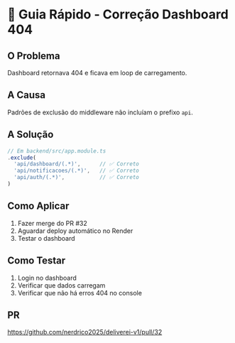 # 🚀 Guia Rápido - Correção Dashboard 404

## O Problema
Dashboard retornava 404 e ficava em loop de carregamento.

## A Causa
Padrões de exclusão do middleware não incluíam o prefixo `api`.

## A Solução
```typescript
// Em backend/src/app.module.ts
.exclude(
  'api/dashboard/(.*)',      // ✅ Correto
  'api/notificacoes/(.*)',   // ✅ Correto
  'api/auth/(.*)',           // ✅ Correto
)
```

## Como Aplicar
1. Fazer merge do PR #32
2. Aguardar deploy automático no Render
3. Testar o dashboard

## Como Testar
1. Login no dashboard
2. Verificar que dados carregam
3. Verificar que não há erros 404 no console

## PR
https://github.com/nerdrico2025/deliverei-v1/pull/32
